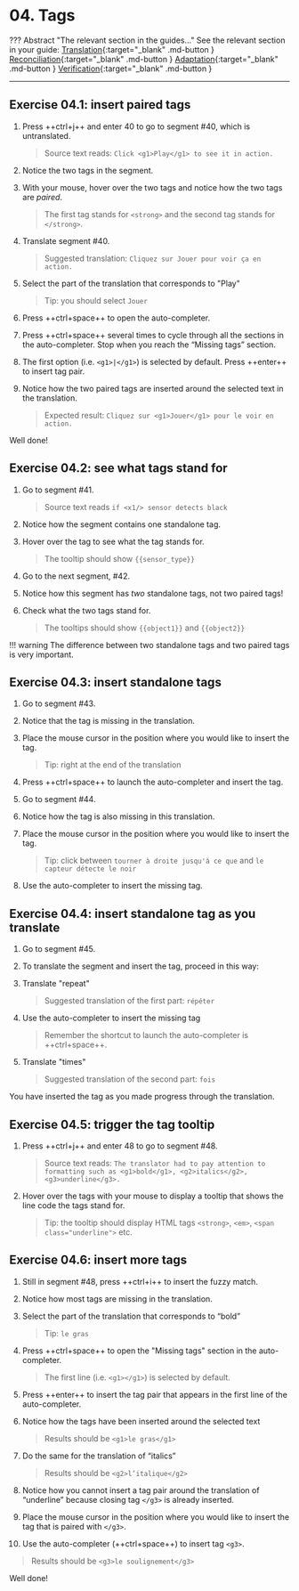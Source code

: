 # 04. Tags

<!-- prettier-ignore -->
??? Abstract "The relevant section in the guides..."
    See the relevant section in your guide:
    [Translation](../translation/tags.md){:target="_blank" .md-button }
    [Reconciliation](../reconciliation/tags.md){:target="_blank" .md-button }
    [Adaptation](../adaptation/tags.md){:target="_blank" .md-button }
    [Verification](../verification/tags.md/){:target="_blank" .md-button }

---

## Exercise 04.1: insert paired tags

1. Press ++ctrl+j++ and enter 40 to go to segment #40, which is untranslated.

   > Source text reads: `Click <g1>Play</g1> to see it in action.`

2. Notice the two tags in the segment.
3. With your mouse, hover over the two tags and notice how the two tags are _paired_.

   > The first tag stands for `<strong>` and the second tag stands for `</strong>`.

   <!-- > @quiz: what do you think these are? How to handle them: should we ignore them or reproduce them in the translation? @todo: move to quiz or remove -->

4. Translate segment #40.

   > Suggested translation: `Cliquez sur Jouer pour voir ça en action.`

5. Select the part of the translation that corresponds to "Play"

   > Tip: you should select `Jouer`

6. Press ++ctrl+space++ to open the auto-completer.
7. Press ++ctrl+space++ several times to cycle through all the sections in the auto-completer. Stop when you reach the “Missing tags” section.
8. The first option (i.e. `<g1>|</g1>`) is selected by default. Press ++enter++ to insert tag pair.
9. Notice how the two paired tags are inserted around the selected text in the translation.

   > Expected result: `Cliquez sur <g1>Jouer</g1> pour le voir en action.`

Well done!

## Exercise 04.2: see what tags stand for

1. Go to segment #41.

   > Source text reads `if <x1/> sensor detects black`

2. Notice how the segment contains one standalone tag.
3. Hover over the tag to see what the tag stands for.

   > The tooltip should show `{{sensor_type}}`

4. Go to the next segment, #42.
5. Notice how this segment has _two_ standalone tags, not two paired tags!
6. Check what the two tags stand for.

   > The tooltips should show `{{object1}}` and `{{object2}}`

<!-- prettier-ignore -->
!!! warning
    The difference between two standalone tags and two paired tags is very important.

## Exercise 04.3: insert standalone tags

1. Go to segment #43.
2. Notice that the tag is missing in the translation.
3. Place the mouse cursor in the position where you would like to insert the tag.

   > Tip: right at the end of the translation

4. Press ++ctrl+space++ to launch the auto-completer and insert the tag.
5. Go to segment #44.
6. Notice how the tag is also missing in this translation.
7. Place the mouse cursor in the position where you would like to insert the tag.

   > Tip: click between `tourner à droite jusqu'à ce que` and `le capteur détecte le noir`

8. Use the auto-completer to insert the missing tag.

## Exercise 04.4: insert standalone tag as you translate

1. Go to segment #45.
2. To translate the segment and insert the tag, proceed in this way:
3. Translate "repeat"

   > Suggested translation of the first part: `répéter`

4. Use the auto-completer to insert the missing tag

   > Remember the shortcut to launch the auto-completer is ++ctrl+space++.

5. Translate "times"

   > Suggested translation of the second part: `fois`

You have inserted the tag as you made progress through the translation.

## Exercise 04.5: trigger the tag tooltip

<!-- translation: Le traducteur a dû prêter attention au formatage tel que le gras, l'italique, le soulignement</g3>. -->

1. Press ++ctrl+j++ and enter 48 to go to segment #48.

   > Source text reads: `The translator had to pay attention to formatting such as <g1>bold</g1>, <g2>italics</g2>, <g3>underline</g3>.`

2. Hover over the tags with your mouse to display a tooltip that shows the line code the tags stand for.

   > Tip: the tooltip should display HTML tags `<strong>`, `<em>`, `<span class="underline">` etc.

<!-- @ŧodo: add exercise about notes, add exercise about search hash -->

## Exercise 04.6: insert more tags

1. Still in segment #48, press ++ctrl+i++ to insert the fuzzy match.
2. Notice how most tags are missing in the translation.
3. Select the part of the translation that corresponds to “bold”

   > Tip: `le gras`

4. Press ++ctrl+space++ to open the "Missing tags" section in the auto-completer.

   > The first line (i.e. `<g1></g1>`) is selected by default.

5. Press ++enter++ to insert the tag pair that appears in the first line of the auto-completer.
6. Notice how the tags have been inserted around the selected text

   > Results should be `<g1>le gras</g1>`

7. Do the same for the translation of “italics”

   > Results should be `<g2>l’italique</g2>`

8. Notice how you cannot insert a tag pair around the translation of “underline” because closing tag `</g3>` is already inserted.

9. Place the mouse cursor in the position where you would like to insert the tag that is paired with `</g3>`.

10. Use the auto-completer (++ctrl+space++) to insert tag `<g3>`.

   > Results should be `<g3>le soulignement</g3>`

Well done!

<!-- @ŧodo > @quiz: insert  -->

<!--
!!! note "NOTE FOR HELPERS"
    Two exercises for verifiers, won't be mixed with the above. Feel free to do these two exercises now and provide feedback but they will be reviewed and wrapped up later (after the seminar).

@todo: comment this whole section, and add later to the exercises in the verifiers guide


## Exercise 04.7: relocate tag

In this exercise, you'll practice how to move a tag.

1. Go to segment #30 (“<g1>Don’t Open This Email</g1>”)
> translation: N<g1>'ouvrez pas cet </g1>e-mail

    > @quiz: what do you notice?

2. Notice how the position of the first tag (tag `<g1>`) is incorrect. You will fix that.

    > @quiz: it should be at the beginning of the segment / end / in the middle

3. Double click on the tag `<g1>` to select it.
4. Now drag and drop it to the correct position.

    > tip: the paired tags should also include "N"

??? note "Solution"
    shows the expected result (the solution) @todo: complete

!!! note "Tip for RTL languages"

    Please use the helpdesk if you find a complicated situation and we'll help you.

Well done!

## Exercise 04.8d: relocate tag

In this exercise, you'll practice another way to move a tag to its correct position.

1. Still in segment #30 (“<g1>Don’t Open This Email</g1>”) ç
> translation is now: <g1>N'ouvrez pas cet </g1>e-mail
2. Notice the position of the second tag (`</g1>`) is also incorrect.
3. Double click on the tag `<g1>` to select it.
4. Press +del+ on your keyboard to delete the tag.
5. Place the cursor (e.g. just click) where you want the tag to appear instead
6. Use the auto-completer to insert the tag

    > tip: ++ctrl+space++

??? note "Solution"
    shows the expected result (the solution) @todo: complete

-->
